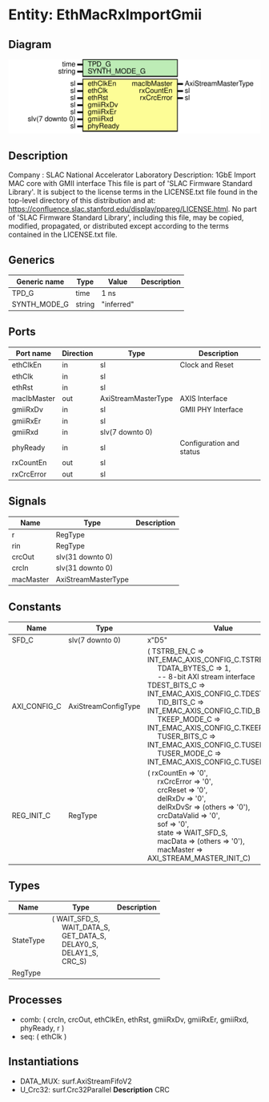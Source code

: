 # Entity: EthMacRxImportGmii

## Diagram

![Diagram](EthMacRxImportGmii.svg "Diagram")
## Description

Company    : SLAC National Accelerator Laboratory
Description: 1GbE Import MAC core with GMII interface
This file is part of 'SLAC Firmware Standard Library'.
It is subject to the license terms in the LICENSE.txt file found in the
top-level directory of this distribution and at:
   https://confluence.slac.stanford.edu/display/ppareg/LICENSE.html.
No part of 'SLAC Firmware Standard Library', including this file,
may be copied, modified, propagated, or distributed except according to
the terms contained in the LICENSE.txt file.
## Generics

| Generic name | Type   | Value      | Description |
| ------------ | ------ | ---------- | ----------- |
| TPD_G        | time   | 1 ns       |             |
| SYNTH_MODE_G | string | "inferred" |             |
## Ports

| Port name   | Direction | Type                | Description              |
| ----------- | --------- | ------------------- | ------------------------ |
| ethClkEn    | in        | sl                  | Clock and Reset          |
| ethClk      | in        | sl                  |                          |
| ethRst      | in        | sl                  |                          |
| macIbMaster | out       | AxiStreamMasterType | AXIS Interface           |
| gmiiRxDv    | in        | sl                  | GMII PHY Interface       |
| gmiiRxEr    | in        | sl                  |                          |
| gmiiRxd     | in        | slv(7 downto 0)     |                          |
| phyReady    | in        | sl                  | Configuration and status |
| rxCountEn   | out       | sl                  |                          |
| rxCrcError  | out       | sl                  |                          |
## Signals

| Name      | Type                | Description |
| --------- | ------------------- | ----------- |
| r         | RegType             |             |
| rin       | RegType             |             |
| crcOut    | slv(31 downto 0)    |             |
| crcIn     | slv(31 downto 0)    |             |
| macMaster | AxiStreamMasterType |             |
## Constants

| Name         | Type                | Value                                                                                                                                                                                                                                                                                                                                                                                                                                                                                                                                                                                                                                                                    | Description |
| ------------ | ------------------- | ------------------------------------------------------------------------------------------------------------------------------------------------------------------------------------------------------------------------------------------------------------------------------------------------------------------------------------------------------------------------------------------------------------------------------------------------------------------------------------------------------------------------------------------------------------------------------------------------------------------------------------------------------------------------ | ----------- |
| SFD_C        | slv(7 downto 0)     |  x"D5"                                                                                                                                                                                                                                                                                                                                                                                                                                                                                                                                                                                                                                                                   |             |
| AXI_CONFIG_C | AxiStreamConfigType |  (       TSTRB_EN_C    => INT_EMAC_AXIS_CONFIG_C.TSTRB_EN_C,<br><span style="padding-left:20px">       TDATA_BYTES_C => 1,<br><span style="padding-left:20px">               -- 8-bit AXI stream interface       TDEST_BITS_C  => INT_EMAC_AXIS_CONFIG_C.TDEST_BITS_C,<br><span style="padding-left:20px">       TID_BITS_C    => INT_EMAC_AXIS_CONFIG_C.TID_BITS_C,<br><span style="padding-left:20px">       TKEEP_MODE_C  => INT_EMAC_AXIS_CONFIG_C.TKEEP_MODE_C,<br><span style="padding-left:20px">       TUSER_BITS_C  => INT_EMAC_AXIS_CONFIG_C.TUSER_BITS_C,<br><span style="padding-left:20px">       TUSER_MODE_C  => INT_EMAC_AXIS_CONFIG_C.TUSER_MODE_C)     |             |
| REG_INIT_C   | RegType             |  (       rxCountEn    => '0',<br><span style="padding-left:20px">       rxCrcError   => '0',<br><span style="padding-left:20px">       crcReset     => '0',<br><span style="padding-left:20px">       delRxDv      => '0',<br><span style="padding-left:20px">       delRxDvSr    => (others => '0'),<br><span style="padding-left:20px">       crcDataValid => '0',<br><span style="padding-left:20px">       sof          => '0',<br><span style="padding-left:20px">       state        => WAIT_SFD_S,<br><span style="padding-left:20px">       macData      => (others => '0'),<br><span style="padding-left:20px">       macMaster    => AXI_STREAM_MASTER_INIT_C) |             |
## Types

| Name      | Type                                                                                                                                                                                                                                                   | Description |
| --------- | ------------------------------------------------------------------------------------------------------------------------------------------------------------------------------------------------------------------------------------------------------ | ----------- |
| StateType | ( WAIT_SFD_S,<br><span style="padding-left:20px"> WAIT_DATA_S,<br><span style="padding-left:20px"> GET_DATA_S,<br><span style="padding-left:20px"> DELAY0_S,<br><span style="padding-left:20px"> DELAY1_S,<br><span style="padding-left:20px"> CRC_S)  |             |
| RegType   |                                                                                                                                                                                                                                                        |             |
## Processes
- comb: ( crcIn, crcOut, ethClkEn, ethRst, gmiiRxDv, gmiiRxEr,
                   gmiiRxd, phyReady, r )
- seq: ( ethClk )
## Instantiations

- DATA_MUX: surf.AxiStreamFifoV2
- U_Crc32: surf.Crc32Parallel
**Description**
CRC

